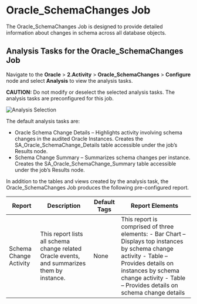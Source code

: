 # Oracle_SchemaChanges Job

The Oracle_SchemaChanges Job is designed to provide detailed information about changes in schema
across all database objects.

## Analysis Tasks for the Oracle_SchemaChanges Job

Navigate to the **Oracle** > **2.Activity** > **Oracle_SchemaChanges** > **Configure** node and
select **Analysis** to view the analysis tasks.

**CAUTION:** Do not modify or deselect the selected analysis tasks. The analysis tasks are
preconfigured for this job.

![Analysis Selection](/img/product_docs/accessanalyzer/11.6/solutions/databases/oracle/activity/jobgroup29.webp)

The default analysis tasks are:

- Oracle Schema Change Details – Highlights activity involving schema changes in the audited Oracle
  Instances. Creates the SA_Oracle_SchemaChange_Details table accessible under the job’s Results
  node.
- Schema Change Summary – Summarizes schema changes per instance. Creates the
  SA_Oracle_SchemaChange_Summary table accessible under the job’s Results node.

In addition to the tables and views created by the analysis task, the Oracle_SchemaChanges Job
produces the following pre-configured report.

| Report                 | Description                                                                                 | Default Tags | Report Elements                                                                                                                                                                                                                   |
| ---------------------- | ------------------------------------------------------------------------------------------- | ------------ | --------------------------------------------------------------------------------------------------------------------------------------------------------------------------------------------------------------------------------- |
| Schema Change Activity | This report lists all schema change related Oracle events, and summarizes them by instance. | None         | This report is comprised of three elements: - Bar Chart – Displays top instances by schema change activity - Table –  Provides details on instances by schema change activity - Table – Provides details on schema change details |
